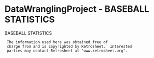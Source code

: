 # DataWranglingProject - BASEBALL STATISTICS
BASEBALL STATISTICS

     The information used here was obtained free of
     charge from and is copyrighted by Retrosheet.  Interested
     parties may contact Retrosheet at "www.retrosheet.org".
